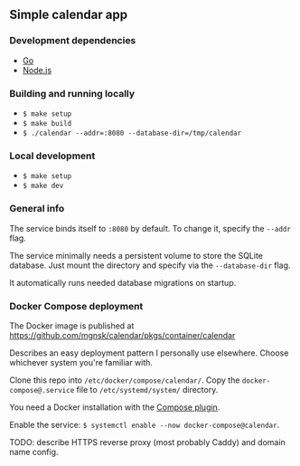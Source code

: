## Simple calendar app

### Development dependencies

- [Go](https://go.dev/)
- [Node.js](https://nodejs.org/en)

### Building and running locally

- `$ make setup`
- `$ make build`
- `$ ./calendar --addr=:8080 --database-dir=/tmp/calendar`

### Local development

- `$ make setup`
- `$ make dev`

### General info

The service binds itself to `:8080` by default. To change it, specify the `--addr` flag.

The service minimally needs a persistent volume to store the SQLite database.
Just mount the directory and specify via the `--database-dir` flag.

It automatically runs needed database migrations on startup.

### Docker Compose deployment

The Docker image is published at https://github.com/mgnsk/calendar/pkgs/container/calendar

Describes an easy deployment pattern I personally use elsewhere.
Choose whichever system you're familiar with.

Clone this repo into `/etc/docker/compose/calendar/`.
Copy the `docker-compose@.service` file to `/etc/systemd/system/` directory.

You need a Docker installation with the [Compose plugin](https://docs.docker.com/compose/install/linux/).

Enable the service: `$ systemctl enable --now docker-compose@calendar`.

TODO: describe HTTPS reverse proxy (most probably Caddy) and domain name config.
